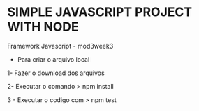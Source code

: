 # SIMPLE JAVASCRIPT PROJECT WITH NODE
Framework Javascript - mod3week3


- Para criar o arquivo local

1- Fazer o download dos arquivos

2- Executar o comando > npm install

3 - Executar o codigo com > npm test

